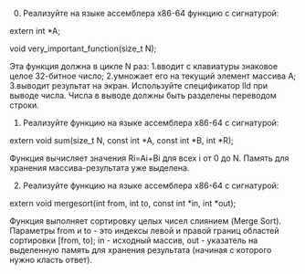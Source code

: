 0. Реализуйте на языке ассемблера x86-64 функцию с сигнатурой:

extern int *A;

void very_important_function(size_t N);
  
Эта функция должна в цикле N раз:
1.вводит с клавиатуры знаковое целое 32-битное число;
2.умножает его на текущий элемент массива A;
3.выводит результат на экран.
Используйте спецификатор lld при выводе числа. Числа в выводе должны быть разделены переводом строки.

1. Реализуйте функцию на языке ассемблера x86-64 с сигнатурой:

extern void sum(size_t N, const int *A, const int *B, int *R);
      
Функция вычисляет значения Ri=Ai+Bi для всех i от 0 до N.
Память для хранения массива-результата уже выделена.

2. Реализуйте функцию на языке ассемблера x86-64 с сигнатурой:

extern void mergesort(int from, int to, const int *in, int *out);
      
Функция выполняет сортировку целых чисел слиянием (Merge Sort).
Параметры from и to - это индексы левой и правой границ областей сортировки [from, to); in - исходный массив, out - указатель на выделенную память для хранения результата (начиная с которого нужно класть ответ).

